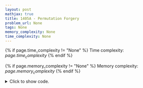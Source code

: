 ```yaml
---
layout: post
mathjax: true
title: 1405A - Permutation Forgery
problem_url: None
tags: None
memory_complexity: None
time_complexity: None
---
```




{% if page.time_complexity != "None" %}
Time complexity: ${{ page.time_complexity }}$
{% endif %}

{% if page.memory_complexity != "None" %}
Memory complexity: ${{ page.memory_complexity }}$
{% endif %}

<details>
<summary>
<p style="display:inline">Click to show code.</p>
</summary>
```cpp
{% raw %}
using namespace std;
using ll = long long;
using vi = vector<int>;
int main(void)
{
    int t;
    cin >> t;
    while (t--)
    {
        int n;
        cin >> n;
        vi a(n);
        for (auto &ai : a)
            cin >> ai;
        reverse(a.begin(), a.end());
        for (auto ai : a)
            cout << ai << " ";
        cout << endl;
    }
    return 0;
}

{% endraw %}
```
</details>

